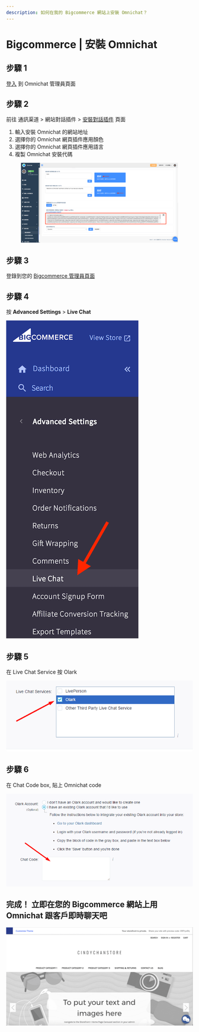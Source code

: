 ```yaml
---
description: 如何在我的 Bigcommerce 網站上安裝 Omnichat？
---
```


# Bigcommerce | 安裝 Omnichat

## 步驟 1

[登入](https://app.easychat.co/) 到 Omnichat 管理員頁面

## 步驟 2

前往  通訊渠道  >  網站對話插件  >  [安裝對話插件](https://app.easychat.co/install.html)  頁面

1. 輸入安裝 Omnichat 的網站地址
2. 選擇你的 Omnichat 網頁插件應用顏色
3. 選擇你的 Omnichat 網頁插件應用語言
4. 複製 Omnichat 安裝代碼

<figure><img src="../../../../.gitbook/assets/截圖 2022-12-21 下午6.30.34 (1).png" alt=""><figcaption></figcaption></figure>

## 步驟 3

登錄到您的 [Bigcommerce 管理員頁面](https://login.bigcommerce.com/login)

## 步驟 4

按 **Advanced Settings** > **Live Chat**

![](../../../../.gitbook/assets/easychat-install-bigcommerce-1.png)

## 步驟 **5**

在 Live Chat Service 按 Olark

![](../../../../.gitbook/assets/easychat-install-bigcommerce-2.png)

## 步驟 **6**

在 Chat Code box, 貼上 Omnichat code

![](../../../../.gitbook/assets/easychat-install-bigcommerce-3.png)

## **完成！ 立即在您的 Bigcommerce 網站上用** Omnichat **跟客戶即時聊天吧**

![](../../../../.gitbook/assets/easychat-install-bigcommerce-4.png)

